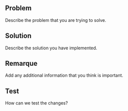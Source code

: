 ## Problem

Describe the problem that you are trying to solve.

## Solution

Describe the solution you have implemented.

## Remarque

Add any additional information that you think is important.

## Test
How can we test the changes?

